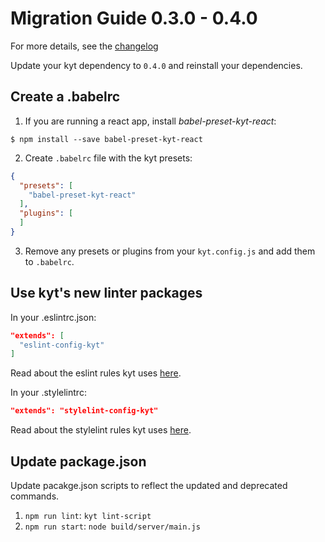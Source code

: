 # Migration Guide 0.3.0 - 0.4.0
For more details, see the [changelog](/CHANGELOG.md)

Update your kyt dependency to `0.4.0` and reinstall your dependencies.

## Create a .babelrc

1. If you are running a react app, install *babel-preset-kyt-react*:

```shell
$ npm install --save babel-preset-kyt-react
```

2. Create `.babelrc` file with the kyt presets:

```json
{
  "presets": [
    "babel-preset-kyt-react"
  ],
  "plugins": [
  ]
}
```

3. Remove any presets or plugins from your `kyt.config.js` and add them to `.babelrc`.

## Use kyt's new linter packages

In your .eslintrc.json:

```json
"extends": [
  "eslint-config-kyt"
]
```

Read about the eslint rules kyt uses [here](/packages/eslint-config-kyt).

In your .stylelintrc:

```json
"extends": "stylelint-config-kyt"
```

Read about the stylelint rules kyt uses [here](/packages/stylelint-config-kyt).

## Update package.json

Update pacakge.json scripts to reflect the updated and deprecated commands.

1. `npm run lint`: `kyt lint-script`
2. `npm run start`: `node build/server/main.js`
